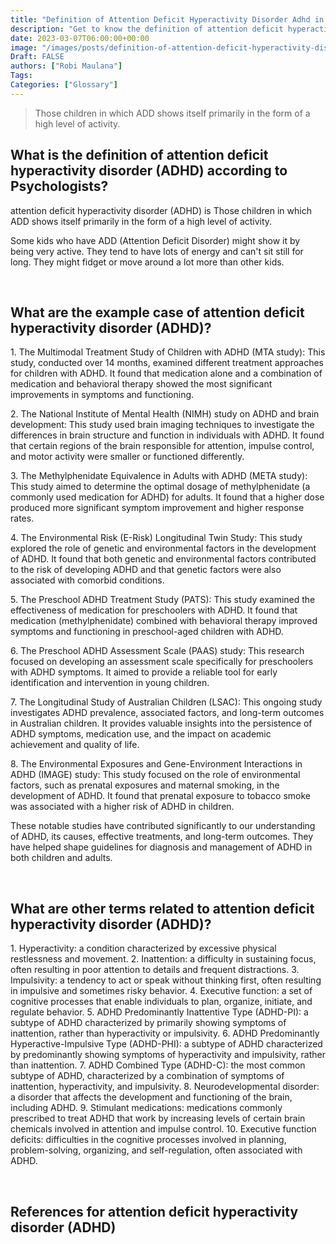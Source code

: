 ```yaml
---
title: "Definition of Attention Deficit Hyperactivity Disorder Adhd in Psychology"
description: "Get to know the definition of attention deficit hyperactivity disorder adhd according to psychologists."
date: 2023-03-07T06:00:00+00:00
image: "/images/posts/definition-of-attention-deficit-hyperactivity-disorder-adhd-in-psychology.jpg"
Draft: FALSE
authors: ["Robi Maulana"]
Tags: 
Categories: ["Glossary"]
---
```






> Those children in which ADD shows itself primarily in the form of a high level of activity.

## What is the definition of attention deficit hyperactivity disorder (ADHD) according to Psychologists?

attention deficit hyperactivity disorder (ADHD) is Those children in which ADD shows itself primarily in the form of a high level of activity.

Some kids who have ADD (Attention Deficit Disorder) might show it by being very active. They tend to have lots of energy and can't sit still for long. They might fidget or move around a lot more than other kids.

 

## What are the example case of attention deficit hyperactivity disorder (ADHD)?

1\. The Multimodal Treatment Study of Children with ADHD (MTA study): This study, conducted over 14 months, examined different treatment approaches for children with ADHD. It found that medication alone and a combination of medication and behavioral therapy showed the most significant improvements in symptoms and functioning.

2\. The National Institute of Mental Health (NIMH) study on ADHD and brain development: This study used brain imaging techniques to investigate the differences in brain structure and function in individuals with ADHD. It found that certain regions of the brain responsible for attention, impulse control, and motor activity were smaller or functioned differently.

3\. The Methylphenidate Equivalence in Adults with ADHD (META study): This study aimed to determine the optimal dosage of methylphenidate (a commonly used medication for ADHD) for adults. It found that a higher dose produced more significant symptom improvement and higher response rates.

4\. The Environmental Risk (E-Risk) Longitudinal Twin Study: This study explored the role of genetic and environmental factors in the development of ADHD. It found that both genetic and environmental factors contributed to the risk of developing ADHD and that genetic factors were also associated with comorbid conditions.

5\. The Preschool ADHD Treatment Study (PATS): This study examined the effectiveness of medication for preschoolers with ADHD. It found that medication (methylphenidate) combined with behavioral therapy improved symptoms and functioning in preschool-aged children with ADHD.

6\. The Preschool ADHD Assessment Scale (PAAS) study: This research focused on developing an assessment scale specifically for preschoolers with ADHD symptoms. It aimed to provide a reliable tool for early identification and intervention in young children.

7\. The Longitudinal Study of Australian Children (LSAC): This ongoing study investigates ADHD prevalence, associated factors, and long-term outcomes in Australian children. It provides valuable insights into the persistence of ADHD symptoms, medication use, and the impact on academic achievement and quality of life.

8\. The Environmental Exposures and Gene-Environment Interactions in ADHD (IMAGE) study: This study focused on the role of environmental factors, such as prenatal exposures and maternal smoking, in the development of ADHD. It found that prenatal exposure to tobacco smoke was associated with a higher risk of ADHD in children.

These notable studies have contributed significantly to our understanding of ADHD, its causes, effective treatments, and long-term outcomes. They have helped shape guidelines for diagnosis and management of ADHD in both children and adults.

 

## What are other terms related to attention deficit hyperactivity disorder (ADHD)?

1\. Hyperactivity: a condition characterized by excessive physical restlessness and movement. 2. Inattention: a difficulty in sustaining focus, often resulting in poor attention to details and frequent distractions. 3. Impulsivity: a tendency to act or speak without thinking first, often resulting in impulsive and sometimes risky behavior. 4. Executive function: a set of cognitive processes that enable individuals to plan, organize, initiate, and regulate behavior. 5. ADHD Predominantly Inattentive Type (ADHD-PI): a subtype of ADHD characterized by primarily showing symptoms of inattention, rather than hyperactivity or impulsivity. 6. ADHD Predominantly Hyperactive-Impulsive Type (ADHD-PHI): a subtype of ADHD characterized by predominantly showing symptoms of hyperactivity and impulsivity, rather than inattention. 7. ADHD Combined Type (ADHD-C): the most common subtype of ADHD, characterized by a combination of symptoms of inattention, hyperactivity, and impulsivity. 8. Neurodevelopmental disorder: a disorder that affects the development and functioning of the brain, including ADHD. 9. Stimulant medications: medications commonly prescribed to treat ADHD that work by increasing levels of certain brain chemicals involved in attention and impulse control. 10. Executive function deficits: difficulties in the cognitive processes involved in planning, problem-solving, organizing, and self-regulation, often associated with ADHD.

 

## References for attention deficit hyperactivity disorder (ADHD)
